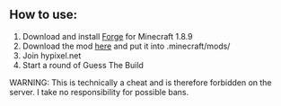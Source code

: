 ## How to use:
1. Download and install <a href="https://files.minecraftforge.net/net/minecraftforge/forge/index_1.8.9.html">Forge<a/> for Minecraft 1.8.9 
2. Download the mod <a href="https://github.com/zSkillCode/gtb-solver/releases">here</a> and put it into .minecraft/mods/
3. Join hypixel.net
4. Start a round of Guess The Build

WARNING: This is technically a cheat and is therefore forbidden on the server. I take no responsibility for possible bans.
